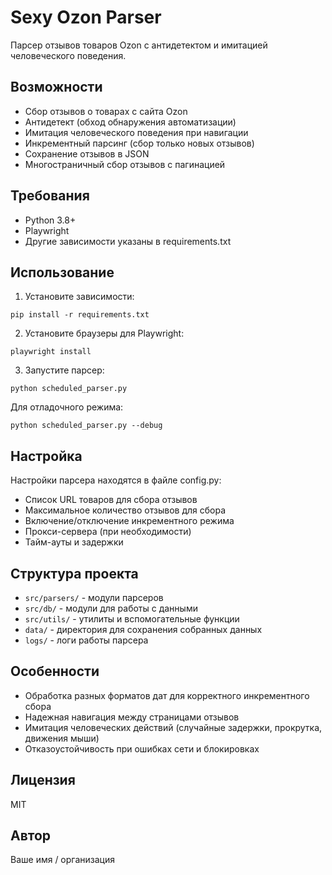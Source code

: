 # Sexy Ozon Parser

Парсер отзывов товаров Ozon с антидетектом и имитацией человеческого поведения.

## Возможности

- Сбор отзывов о товарах с сайта Ozon
- Антидетект (обход обнаружения автоматизации)
- Имитация человеческого поведения при навигации
- Инкрементный парсинг (сбор только новых отзывов)
- Сохранение отзывов в JSON
- Многостраничный сбор отзывов с пагинацией

## Требования

- Python 3.8+
- Playwright
- Другие зависимости указаны в requirements.txt

## Использование

1. Установите зависимости:
```
pip install -r requirements.txt
```

2. Установите браузеры для Playwright:
```
playwright install
```

3. Запустите парсер:
```
python scheduled_parser.py
```

Для отладочного режима:
```
python scheduled_parser.py --debug
```

## Настройка

Настройки парсера находятся в файле config.py:
- Список URL товаров для сбора отзывов
- Максимальное количество отзывов для сбора
- Включение/отключение инкрементного режима
- Прокси-сервера (при необходимости)
- Тайм-ауты и задержки

## Структура проекта

- `src/parsers/` - модули парсеров
- `src/db/` - модули для работы с данными
- `src/utils/` - утилиты и вспомогательные функции
- `data/` - директория для сохранения собранных данных
- `logs/` - логи работы парсера

## Особенности

- Обработка разных форматов дат для корректного инкрементного сбора
- Надежная навигация между страницами отзывов
- Имитация человеческих действий (случайные задержки, прокрутка, движения мыши)
- Отказоустойчивость при ошибках сети и блокировках

## Лицензия

MIT

## Автор

Ваше имя / организация 